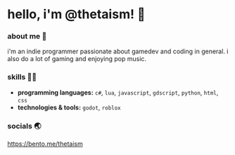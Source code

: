 # hello, i'm @thetaism! 🤍

### about me 👰
i'm an indie programmer passionate about gamedev and coding in general. i also do a lot of gaming and enjoying pop music.

### skills 👩‍💻
- **programming languages:** ```c#```, ```lua```, ```javascript```, ```gdscript```, ```python```, ```html```, ```css```
- **technologies & tools:** ```godot```, ```roblox```

### socials 🌏
https://bento.me/thetaism

<!--
**thetaism/thetaism** is a ✨ _special_ ✨ repository because its `README.md` (this file) appears on your GitHub profile.

Here are some ideas to get you started:

- 🔭 I’m currently working on ...
- 🌱 I’m currently learning ...
- 👯 I’m looking to collaborate on ...
- 🤔 I’m looking for help with ...
- 💬 Ask me about ...
- 📫 How to reach me: ...
- 😄 Pronouns: ...
- ⚡ Fun fact: ...
-->
